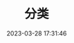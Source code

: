 ---
title: 分类
date: 2023-03-28 17:31:46
layout: "categories"
type: "categories"
top_img: ''
comments: false
---